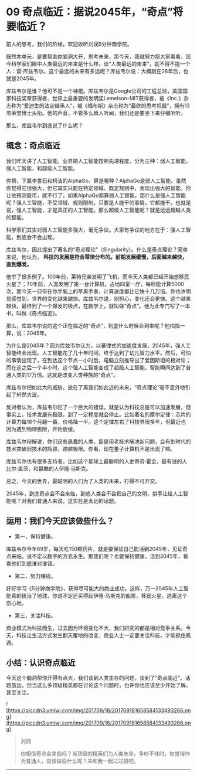 # 09 奇点临近：据说2045年，“奇点”将要临近？

前人的思考，我们的阶梯，欢迎收听刘润5分钟商学院。

既然本单元，是要帮助你脑洞大开，思考未来，那今天，我就努力帮大家看看，现今科学家们眼中人类最远的未来是什么样。谈“人类最远的未来”，就不得不提一个人：雷·库兹韦尔。这个最远的未来有多远呢？库兹韦尔说：大概就在28年后，也就是2045年。

库兹韦尔是谁？他可不是一个神棍。库兹韦尔是Google公司的工程总监，美国国家科技奖章获得者、世界上最重要的发明奖Lemelson-MIT获得者，被《Inc.》杂志称为“爱迪生的法定继承人”，被《福布斯》杂志称为“最终的思考机器”，拥有13项荣誉博士头衔。他的声音，不管多么耸人听闻，我们还是要坐下来仔细听听。

那么，库兹韦尔到底说了什么呢？

## 概念：奇点临近

我们昨天讲了人工智能。业界把人工智能按照先进程度，分为三种：弱人工智能，强人工智能，和超级人工智能。

你猜，下赢李世石和柯洁的AlphaGo，算是哪种？AlphaGo是弱人工智能。虽然你觉得它很强大，但它其实只能在特定领域、既定规则中，表现出强大的智能。你让他预测股市，就不行了。如果AlphaGo都算弱人工智能，那什么是强人工智能呢？强人工智能，不受领域、规则限制，只要是人能干的事情，它都能干。也就是说，强人工智能，才是真正的人工智能。那么超级人工智能呢？就是远远超越人类的智能。

科学家们其实对弱人工智能多强大，毫无争议。大家有争议的地方在于：强人工智能，到底会不会出现。

库兹韦尔，因此提出了著名的“奇点理论”（Singularity）。什么是奇点理论？简单来说，他认为， **科技的发展是符合幂律分布的。前期发展缓慢，后面越来越快，直到爆发。**

他举了很多例子。100年前，莱特兄弟发明了飞机，而今天人类都已经开始想移民火星了；70年前，人类发明了第一台计算机，占地四室一厅，每秒能计算5000次，而今天一只带在你手腕上的苹果手表，计算速度都比它快十几万倍。你也许明显感觉到，世界的变化越来越快。库兹韦尔说，别担心，变化还会更快。这个越来越快，最终到了一个爆发的极点，在数学上，就叫做“奇点”。他为此专门写了一本书，叫做《奇点临近》。

那么，库兹韦尔说的这个正在临近的“奇点”，到底什么时候会到来呢？他掐指一算，说：2045年。

为什么是2045年？因为库兹韦尔认为，以幂律式的加速度发展，2045年，强人工智能终会出现。人工智能花了几十年时间，终于达到了幼儿智力水平。然后，可怕的事情出现了，在到达这个节点一小时后，电脑立刻推导出了爱因斯坦的相对论；而在这之后一个半小时，这个强人工智能变成了超级人工智能，智能瞬间达到了普通人类的17万倍。这就是改变人类种族的“奇点”。

库兹韦尔把如此大的威胁，放在了离我们如此近的未来，“奇点理论”毫不意外地引起了轩然大波。

反对者认为，库兹韦尔犯了一个巨大的错误，就是认为科技总是可以加速发展，但事实上，技术发展有极限，到了一定程度就会停止。比如著名的摩尔定律：芯片的计算力每18个月翻一番，价格降一半。这个定律左右了科技界很多年，但最近也因为遇到物理极限，开始放缓。

库兹韦尔辩解说，你们这些愚蠢的人类，那是用老技术解决新问题，会有划时代的技术突破旧技术的瓶颈，跨越极限。你看，现在量子计算机不是出现了嘛。

库兹韦尔也有很多支持者。比如这个星球上最聪明的人史蒂芬·霍金，最有钱的人比尔·盖茨，和最酷的人伊隆·马斯克。

总之，今天的世界，最聪明的人们为了人类的未来，打得不可开交。

2045年，到底奇点会不会来临，到底人类会不会把自己的文明，拱手让给人工智能呢？对我们普通人来说，这实在是太远的话题。

## 运用：我们今天应该做些什么？

* 第一，保持健康。

库兹韦尔今年69岁，每天吃150颗药片，就是要保证自己能活到2045年，见证奇点来临，说不定以数字的方式永生。那我们呢？也要保持健康，活到2045年，看看他们到底谁对谁错。

* 第二，努力赚钱。

好好学习《5分钟商学院》，获得尽可能大的商业成功。这样，万一2045年人工智能真的统治了地球，你说不定还买得起伊隆·马斯克的船票，移民火星，逃离这个伤心地。

* 第三，关注科技。

商业模式为科技而生，过去因为环境变化不大，我们研究的都是相对竞争关系。今天，科技让生活方式发生翻天覆地的改变，商业人士一定要关注科技，才能抓住机遇。

## 小结：认识奇点临近

今天这个脑洞帮你开得有点大，我们谈到人类生存的问题，谈到了“奇点临近”。话题虽远，但当这么多顶级精英都在讨论这个问题时，也许你也应该至少开始了解，甚至关注。

![https://piccdn3.umiwi.com/img/201709/18/201709181658584133493266.png](https://piccdn3.umiwi.com/img/201709/18/201709181658584133493266.png)

> 刘润
> 
> 你相信奇点会来临吗？当顶级的精英们为人类未来，争吵不休时，你觉得作为普通人，应该做些什么呢？来和我一起过过招吧。

---
